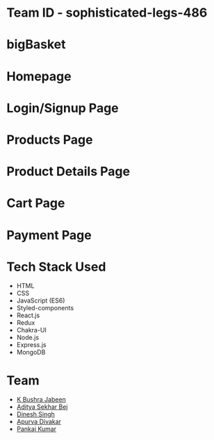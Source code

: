 # Team ID - sophisticated-legs-486

# bigBasket

# Homepage

# Login/Signup Page

# Products Page

# Product Details Page

# Cart Page

# Payment Page

# Tech Stack Used

- HTML
- CSS
- JavaScript (ES6) 
- Styled-components
- React.js
- Redux
- Chakra-UI
- Node.js
- Express.js
- MongoDB

# Team

- [K Bushra Jabeen](https://github.com/bushrajabeenk) 
- [Aditya Sekhar Bej](https://github.com/adityasekharbej)
- [Dinesh Singh](https://github.com/CYNO28)
- [Apurva Divakar](https://github.com/APURVA-DIVAKAR)
- [Pankaj Kumar](https://github.com/Dreamboy-26)

